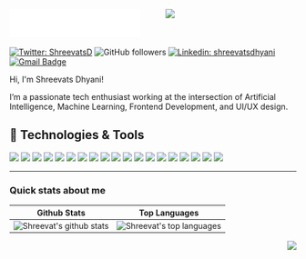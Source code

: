 <img src="header_en.svg"></img>
<img align='right' src="https://media.giphy.com/media/M9gbBd9nbDrOTu1Mqx/giphy.gif" width="230">

[![Twitter: ShreevatsD](https://img.shields.io/twitter/follow/shreevatsdhyani?style=social)](https://x.com/ShreevatsD)
![GitHub followers](https://img.shields.io/github/followers/shreevatsdhyani?label=Follow&style=social)
[![Linkedin: shreevatsdhyani](https://img.shields.io/badge/-Shreevats_Dhyani-blue?style=flat-square&logo=Linkedin&logoColor=white&link=https://www.linkedin.com/in/shreevats-dhyani/)](www.linkedin.com/in/shreevatsdhyani)
[![Gmail Badge](https://img.shields.io/badge/-GMail-c14438?style=social&logo=Gmail&logoColor=red&link=mailto:shreevats37@gmail.com)](mailto:shreevats37@gmail.com)

Hi, I'm Shreevats Dhyani!

I’m a passionate tech enthusiast working at the intersection of Artificial Intelligence, Machine Learning, Frontend Development, and UI/UX design.

## 🔧 Technologies & Tools

![](https://img.shields.io/badge/Java-informational?style=flat&logo=openjdk&logoColor=white&color=6aa6f8)
![](https://img.shields.io/badge/Python-informational?style=flat&logo=python&logoColor=white&color=6aa6f8)
![](https://img.shields.io/badge/C%2FC++-informational?style=flat&logo=cplusplus&logoColor=white&color=6aa6f8)
![](https://img.shields.io/badge/PostgreSQL-informational?style=flat&logo=postgresql&logoColor=white&color=6aa6f8)
![](https://img.shields.io/badge/HTML%2FCSS-informational?style=flat&logo=html5&logoColor=white&color=6aa6f8)
![](https://img.shields.io/badge/React-informational?style=flat&logo=react&logoColor=white&color=6aa6f8)
![](https://img.shields.io/badge/Tailwind%20CSS-informational?style=flat&logo=tailwindcss&logoColor=white&color=6aa6f8)
![](https://img.shields.io/badge/Git-informational?style=flat&logo=git&logoColor=white&color=6aa6f8)
![](https://img.shields.io/badge/Google%20Cloud-informational?style=flat&logo=googlecloud&logoColor=white&color=6aa6f8)
![](https://img.shields.io/badge/VS%20Code-informational?style=flat&logo=visualstudiocode&logoColor=white&color=6aa6f8)
![](https://img.shields.io/badge/Visual%20Studio-informational?style=flat&logo=visualstudio&logoColor=white&color=6aa6f8)
![](https://img.shields.io/badge/PyCharm-informational?style=flat&logo=pycharm&logoColor=white&color=6aa6f8)
![](https://img.shields.io/badge/IntelliJ%20IDEA-informational?style=flat&logo=intellijidea&logoColor=white&color=6aa6f8)
![](https://img.shields.io/badge/TensorFlow-informational?style=flat&logo=tensorflow&logoColor=white&color=6aa6f8)
![](https://img.shields.io/badge/Keras-informational?style=flat&logo=keras&logoColor=white&color=6aa6f8)
![](https://img.shields.io/badge/pandas-informational?style=flat&logo=pandas&logoColor=white&color=6aa6f8)
![](https://img.shields.io/badge/NumPy-informational?style=flat&logo=numpy&logoColor=white&color=6aa6f8)
![](https://img.shields.io/badge/Matplotlib-informational?style=flat&logo=python&logoColor=white&color=6aa6f8)
![](https://img.shields.io/badge/Seaborn-informational?style=flat&logo=python&logoColor=white&color=6aa6f8
)


<!-- BLOG-POST-LIST:START 
## Blog & Writing
Apart from coding, I also maintain a blog - you can find my articles on [Hashnode](https://shreevatsdhyani.hashnode.dev/).
Some of my articles:
- [Goodbye etcd, Hello PostgreSQL: Running Kubernetes with an SQL Database]()
- [Remote Interactive Debugging of Python Applications Running in Kubernetes]()
- [The Right Way to Run Shell Commands From Python]()
- [Real Multithreading is Coming to Python - Learn How You Can Use It Now]()
BLOG-POST-LIST:END -->

---
### Quick stats about me
| Github Stats | Top Languages |
| --- | --- |
| ![Shreevat's github stats](https://github-readme-stats.vercel.app/api?username=shreevatsdhyani&theme=nightowl&hide_border=false&include_all_commits=false&count_private=true) | ![Shreevat's top languages](https://github-readme-stats.vercel.app/api/top-langs/?username=shreevatsdhyani&theme=nightowl&hide_border=false&include_all_commits=false&count_private=false&layout=compact) |

<p align="right">
<img src="https://komarev.com/ghpvc/?username=shreevatsdhyani&style=plastic&label=Views"><img>
</p>
